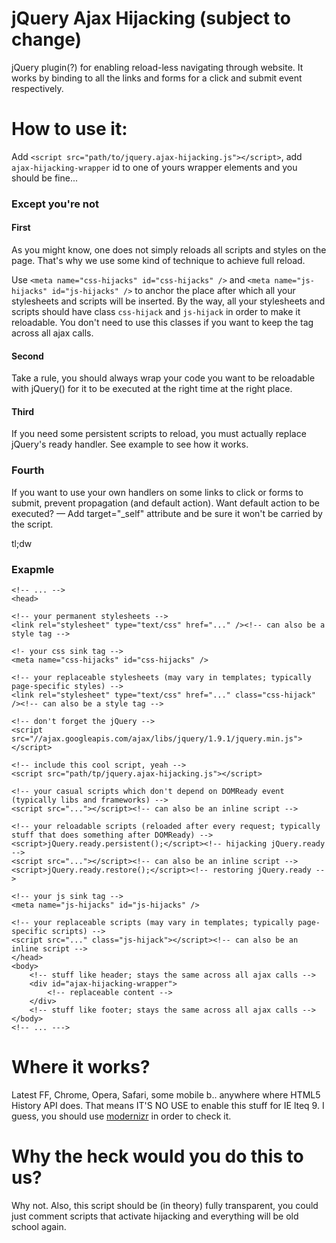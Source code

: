 # jQuery Ajax Hijacking (subject to change)
jQuery plugin(?) for enabling reload-less navigating through website.
It works by binding to all the links and forms for a click and submit event respectively.

# How to use it:
Add `<script src="path/to/jquery.ajax-hijacking.js"></script>`, add `ajax-hijacking-wrapper` id to one of yours wrapper
elements and you should be fine...

### Except you're not

#### First
As you might know, one does not simply reloads all scripts and styles on the page. That's why we use some kind of
technique to achieve full reload.

Use `<meta name="css-hijacks" id="css-hijacks" />` and `<meta name="js-hijacks" id="js-hijacks" />` to anchor the place
after which all your stylesheets and scripts will be inserted. By the way, all your stylesheets and scripts should
have class `css-hijack` and `js-hijack` in order to make it reloadable. You don't need to use this classes if you want to keep the
tag across all ajax calls.

#### Second
Take a rule, you should always wrap your code you want to be reloadable with jQuery() for it to be executed
at the right time at the right place.

#### Third
If you need some persistent scripts to reload, you must actually replace jQuery's ready handler. See example to see how
it works.

### Fourth
If you want to use your own handlers on some links to click or forms to submit, prevent propagation (and default action).
Want default action to be executed? &mdash; Add target="_self" attribute and be sure it won't be carried by the script.


tl;dw

### Exapmle

```
<!-- ... -->
<head>

<!-- your permanent stylesheets -->
<link rel="stylesheet" type="text/css" href="..." /><!-- can also be a style tag -->

<!- your css sink tag -->
<meta name="css-hijacks" id="css-hijacks" />

<!-- your replaceable stylesheets (may vary in templates; typically page-specific styles) -->
<link rel="stylesheet" type="text/css" href="..." class="css-hijack" /><!-- can also be a style tag -->

<!-- don't forget the jQuery -->
<script src="//ajax.googleapis.com/ajax/libs/jquery/1.9.1/jquery.min.js"></script>

<!-- include this cool script, yeah -->
<script src="path/tp/jquery.ajax-hijacking.js"></script>

<!-- your casual scripts which don't depend on DOMReady event (typically libs and frameworks) -->
<script src="..."></script><!-- can also be an inline script -->

<!-- your reloadable scripts (reloaded after every request; typically stuff that does something after DOMReady) -->
<script>jQuery.ready.persistent();</script><!-- hijacking jQuery.ready -->
<script src="..."></script><!-- can also be an inline script -->
<script>jQuery.ready.restore();</script><!-- restoring jQuery.ready -->

<!-- your js sink tag -->
<meta name="js-hijacks" id="js-hijacks" />

<!-- your replaceable scripts (may vary in templates; typically page-specific scripts) -->
<script src="..." class="js-hijack"></script><!-- can also be an inline script -->
</head>
<body>
	<!-- stuff like header; stays the same across all ajax calls -->
	<div id="ajax-hijacking-wrapper">
		<!-- replaceable content -->
	</div>
	<!-- stuff like footer; stays the same across all ajax calls -->
</body>
<!-- ... --->
```

# Where it works? 
Latest FF, Chrome, Opera, Safari, some mobile b.. anywhere where HTML5 History API does. That means IT'S NO USE to 
enable this stuff for IE lteq 9. I guess, you should use [modernizr](http://modernizr.com/) in order to check it.

# Why the heck would you do this to us?
Why not. Also, this script should be (in theory) fully transparent, you could just comment scripts that activate hijacking
and everything will be old school again.
